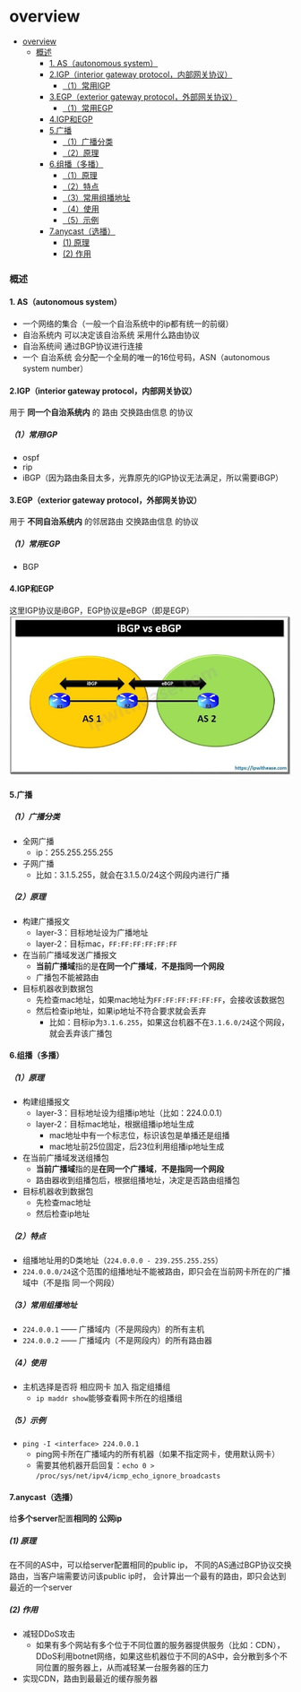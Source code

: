 # overview

<!-- @import "[TOC]" {cmd="toc" depthFrom=1 depthTo=6 orderedList=false} -->
<!-- code_chunk_output -->

- [overview](#overview)
    - [概述](#概述)
      - [1. AS（autonomous system）](#1-asautonomous-system)
      - [2.IGP（interior gateway protocol，内部网关协议）](#2igpinterior-gateway-protocol内部网关协议)
        - [（1）常用IGP](#1常用igp)
      - [3.EGP（exterior gateway protocol，外部网关协议）](#3egpexterior-gateway-protocol外部网关协议)
        - [（1）常用EGP](#1常用egp)
      - [4.IGP和EGP](#4igp和egp)
      - [5.广播](#5广播)
        - [（1）广播分类](#1广播分类)
        - [（2）原理](#2原理)
      - [6.组播（多播）](#6组播多播)
        - [（1）原理](#1原理)
        - [（2）特点](#2特点)
        - [（3）常用组播地址](#3常用组播地址)
        - [（4）使用](#4使用)
        - [（5）示例](#5示例)
      - [7.anycast（选播）](#7anycast选播)
        - [(1) 原理](#1-原理)
        - [(2) 作用](#2-作用)

<!-- /code_chunk_output -->

### 概述

#### 1. AS（autonomous system）
* 一个网络的集合（一般一个自治系统中的ip都有统一的前缀）
* 自治系统内 可以决定该自治系统 采用什么路由协议
* 自治系统间 通过BGP协议进行连接
* 一个 自治系统 会分配一个全局的唯一的16位号码，ASN（autonomous system number）

#### 2.IGP（interior gateway protocol，内部网关协议）
用于 **同一个自治系统内** 的 路由 交换路由信息 的协议

##### （1）常用IGP
* ospf
* rip
* iBGP（因为路由条目太多，光靠原先的IGP协议无法满足，所以需要iBGP）

#### 3.EGP（exterior gateway protocol，外部网关协议）
用于 **不同自治系统内** 的邻居路由 交换路由信息 的协议

##### （1）常用EGP
* BGP

#### 4.IGP和EGP
这里IGP协议是iBGP，EGP协议是eBGP（即是EGP）
![](./imgs/overview_01.jpg)

#### 5.广播

##### （1）广播分类
* 全网广播
  * ip：255.255.255.255
* 子网广播
  * 比如：3.1.5.255，就会在3.1.5.0/24这个网段内进行广播

##### （2）原理
* 构建广播报文
  * layer-3：目标地址设为广播地址
  * layer-2：目标mac，`FF:FF:FF:FF:FF:FF`
* 在当前广播域发送广播报文
  * **当前广播域**指的是**在同一个广播域**，**不是指同一个网段**
  * 广播包不能被路由
* 目标机器收到数据包
  * 先检查mac地址，如果mac地址为`FF:FF:FF:FF:FF:FF`，会接收该数据包
  * 然后检查ip地址，如果ip地址不符合要求就会丢弃
    * 比如：目标ip为`3.1.6.255`，如果这台机器不在`3.1.6.0/24`这个网段，就会丢弃该广播包

#### 6.组播（多播）

##### （1）原理
* 构建组播报文
  * layer-3：目标地址设为组播ip地址（比如：224.0.0.1）
  * layer-2：目标mac地址，根据组播ip地址生成
    * mac地址中有一个标志位，标识该包是单播还是组播
    * mac地址前25位固定，后23位利用组播ip地址生成
* 在当前广播域发送组播包
  * **当前广播域**指的是**在同一个广播域**，**不是指同一个网段**
  * 路由器收到组播包后，根据组播地址，决定是否路由组播包
* 目标机器收到数据包
  * 先检查mac地址
  * 然后检查ip地址

##### （2）特点
* 组播地址用的D类地址（`224.0.0.0 - 239.255.255.255`）
* `224.0.0.0/24`这个范围的组播地址不能被路由，即只会在当前网卡所在的广播域中（不是指 同一个网段）

##### （3）常用组播地址
* `224.0.0.1` —— 广播域内（不是网段内）的所有主机
* `224.0.0.2` —— 广播域内（不是网段内）的所有路由器

##### （4）使用
* 主机选择是否将 相应网卡 加入 指定组播组
  * `ip maddr show`能够查看网卡所在的组播组

##### （5）示例
* `ping -I <interface> 224.0.0.1`
  * ping网卡所在广播域内的所有机器（如果不指定网卡，使用默认网卡）
  * 需要其他机器开启回复：`echo 0 > /proc/sys/net/ipv4/icmp_echo_ignore_broadcasts`

#### 7.anycast（选播）

给**多个server**配置**相同的** **公网ip**

##### (1) 原理
在不同的AS中，可以给server配置相同的public ip，
不同的AS通过BGP协议交换路由，当客户端需要访问该public ip时，
会计算出一个最有的路由，即只会达到最近的一个server

##### (2) 作用
* 减轻DDoS攻击
  * 如果有多个网站有多个位于不同位置的服务器提供服务（比如：CDN），DDoS利用botnet网络，如果这些机器位于不同的AS中，会分散到多个不同位置的服务器上，从而减轻某一台服务器的压力
* 实现CDN，路由到最最近的缓存服务器
